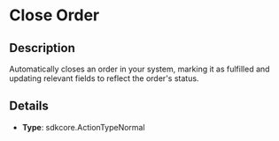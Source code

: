 
# Close Order

## Description

Automatically closes an order in your system, marking it as fulfilled and updating relevant fields to reflect the order's status.

## Details

- **Type**: sdkcore.ActionTypeNormal
